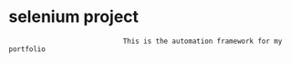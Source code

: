 # selenium project

                                This is the automation framework for my portfolio



